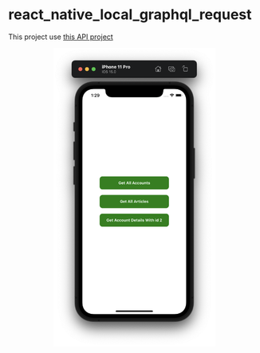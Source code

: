 # react_native_local_graphql_request

This project use [this API project](https://github.com/nald-dev/learn-express-postgresql-graphql)

<p align="center">
<img src = "./screenshots/1.png" width="325" />
</p>